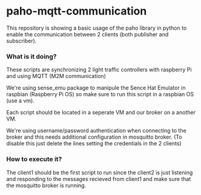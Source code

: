# paho-mqtt-communication

This repository is showing a basic usage of the paho library in python to enable the communication between 2 clients (both publisher and subscriber).

### What is it doing?

These scripts are synchronizing 2 light traffic controllers with raspberry Pi and using MQTT (M2M communication)

We're using sense_emu package to manipule the Sence Hat Emulator in raspbian (Raspberry Pi OS) so make sure to run this script in a raspbian OS (use a vm).

Each script should be located in a seperate VM and our broker on a another VM.

We're using username/password authentication when connecting to the broker and this needs additional configuration in mosquitto broker. (To disable this just delete the lines setting the credentials in the 2 clients)

### How to execute it?

The client1 should be the first script to run since the client2 is just listening and responding to the messages recieved from client1 and make sure that the mosquitto broker is running.